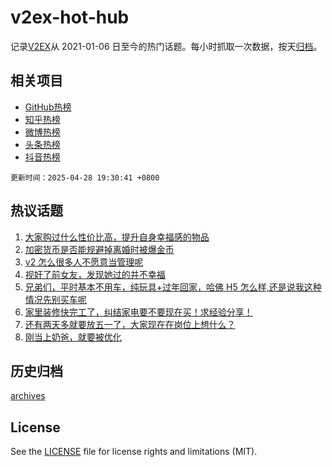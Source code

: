 # v2ex-hot-hub

 记录[V2EX](https://www.v2ex.com/)从 2021-01-06 日至今的热门话题。每小时抓取一次数据，按天[归档](archives)。
 
 ## 相关项目

- [GitHub热榜](https://github.com/lonnyzhang423/github-hot-hub)
- [知乎热榜](https://github.com/lonnyzhang423/zhihu-hot-hub)
- [微博热榜](https://github.com/lonnyzhang423/weibo-hot-hub)
- [头条热榜](https://github.com/lonnyzhang423/toutiao-hot-hub)
- [抖音热榜](https://github.com/lonnyzhang423/douyin-hot-hub)


 `更新时间：2025-04-28 19:30:41 +0800`

## 热议话题

1. [大家购过什么性价比高，提升自身幸福感的物品](https://www.v2ex.com/t/1128554)
1. [加密货币是否能规避掉离婚时被爆金币](https://www.v2ex.com/t/1128521)
1. [v2 怎么很多人不愿意当管理呢](https://www.v2ex.com/t/1128576)
1. [视奸了前女友，发现她过的并不幸福](https://www.v2ex.com/t/1128618)
1. [兄弟们，平时基本不用车，纯玩具+过年回家，哈佛 H5 怎么样,还是说我这种情况先别买车呢](https://www.v2ex.com/t/1128546)
1. [家里装修快完工了，纠结家电要不要现在买！求经验分享！](https://www.v2ex.com/t/1128527)
1. [还有两天多就要放五一了，大家现在在岗位上想什么？](https://www.v2ex.com/t/1128538)
1. [刚当上奶爸，就要被优化](https://www.v2ex.com/t/1128639)

## 历史归档

[archives](archives)

## License

See the [LICENSE](LICENSE) file for license rights and limitations (MIT).
